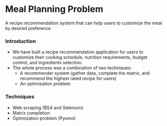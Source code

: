 # Meal Planning Problem
A recipe recommendation system that can help users to customize the meal by desired preference

### Introduction
<ul>
    <li>We have built a recipe recommendation application for users to customize their cooking schedule, nutrition requirements, budget control, and ingredients selection. </li>
    <li>The whole process was a combination of two techniques:
      <ul>
        <li> A recommender system (gather data, complete the matrix, and recommend the highest rated recipe for users)</li>
        <li> An optimization problem</li>
      </ul>
    </li>
</ul>

### Techniques
<ul>
    <li>Web scraping (BS4 and Selenium)</li>
    <li>Matrix completion</li>
    <li>Optimization problem (Pyomo)</li>
</ul>



